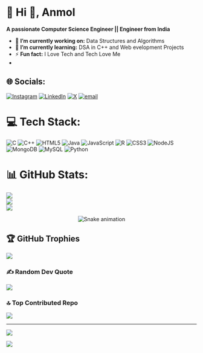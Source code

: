 # 💫 Hi 👋, Anmol
**A passionate Computer Science Engineer || Engineer from India**

- 🔭 **I’m currently working on:** Data Structures and Algorithms 
- 🌱 **I’m currently learning:** DSA in C++ and Web evelopment Projects
- ⚡ **Fun fact:** I Love Tech and Tech Love Me
-  
## 🌐 Socials:
[![Instagram](https://img.shields.io/badge/Instagram-%23E4405F.svg?logo=Instagram&logoColor=white)](https://instagram.com/gupta_anmol_010) [![LinkedIn](https://img.shields.io/badge/LinkedIn-%230077B5.svg?logo=linkedin&logoColor=white)](https://linkedin.com/in/anmol3101) [![X](https://img.shields.io/badge/X-black.svg?logo=X&logoColor=white)](https://x.com/anmol_3101) [![email](https://img.shields.io/badge/Email-D14836?logo=gmail&logoColor=white)](mailto:anmolgupta1478@gmail.com) 

# 💻 Tech Stack:
![C](https://img.shields.io/badge/c-%2300599C.svg?style=for-the-badge&logo=c&logoColor=white) ![C++](https://img.shields.io/badge/c++-%2300599C.svg?style=for-the-badge&logo=c%2B%2B&logoColor=white) ![HTML5](https://img.shields.io/badge/html5-%23E34F26.svg?style=for-the-badge&logo=html5&logoColor=white) ![Java](https://img.shields.io/badge/java-%23ED8B00.svg?style=for-the-badge&logo=openjdk&logoColor=white) ![JavaScript](https://img.shields.io/badge/javascript-%23323330.svg?style=for-the-badge&logo=javascript&logoColor=%23F7DF1E) ![R](https://img.shields.io/badge/r-%23276DC3.svg?style=for-the-badge&logo=r&logoColor=white) ![CSS3](https://img.shields.io/badge/css3-%231572B6.svg?style=for-the-badge&logo=css3&logoColor=white) ![NodeJS](https://img.shields.io/badge/node.js-6DA55F?style=for-the-badge&logo=node.js&logoColor=white) ![MongoDB](https://img.shields.io/badge/MongoDB-%234ea94b.svg?style=for-the-badge&logo=mongodb&logoColor=white) ![MySQL](https://img.shields.io/badge/mysql-4479A1.svg?style=for-the-badge&logo=mysql&logoColor=white) ![Python](https://img.shields.io/badge/python-3670A0?style=for-the-badge&logo=python&logoColor=ffdd54)
# 📊 GitHub Stats:
![](https://github-readme-stats.vercel.app/api?username=anmolgupta-github&theme=radical&hide_border=false&include_all_commits=true&count_private=false)<br/>
![](https://nirzak-streak-stats.vercel.app/?user=anmolgupta-github&theme=radical&hide_border=false)<br/>
![](https://github-readme-stats.vercel.app/api/top-langs/?username=anmolgupta-github&theme=radical&hide_border=false&include_all_commits=true&count_private=false&layout=compact)


<!-- Snake Game Repo View -->

<div align="center">
  <img src="https://profile-readme-generator.com/assets/snake.svg" alt="Snake animation" />
</div>


## 🏆 GitHub Trophies
![](https://github-profile-trophy.vercel.app/?username=anmolgupta-github&theme=radical&no-frame=false&no-bg=true&margin-w=4)

### ✍️ Random Dev Quote
![](https://quotes-github-readme.vercel.app/api?type=horizontal&theme=radical)

### 🔝 Top Contributed Repo
![](https://github-contributor-stats.vercel.app/api?username=anmolgupta-github&limit=5&theme=dark&combine_all_yearly_contributions=true)

---
[![](https://visitcount.itsvg.in/api?id=anmolgupta-github&icon=0&color=0)](https://visitcount.itsvg.in)

<!-- Proudly created with GPRM ( https://gprm.itsvg.in ) -->

![](https://leetcard.jacoblin.cool/anmollcode?ext=heatmap)
